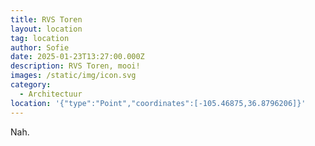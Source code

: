 ```yaml
---
title: RVS Toren
layout: location
tag: location
author: Sofie
date: 2025-01-23T13:27:00.000Z
description: RVS Toren, mooi!
images: /static/img/icon.svg
category:
  - Architectuur
location: '{"type":"Point","coordinates":[-105.46875,36.8796206]}'
---
```

Nah.
